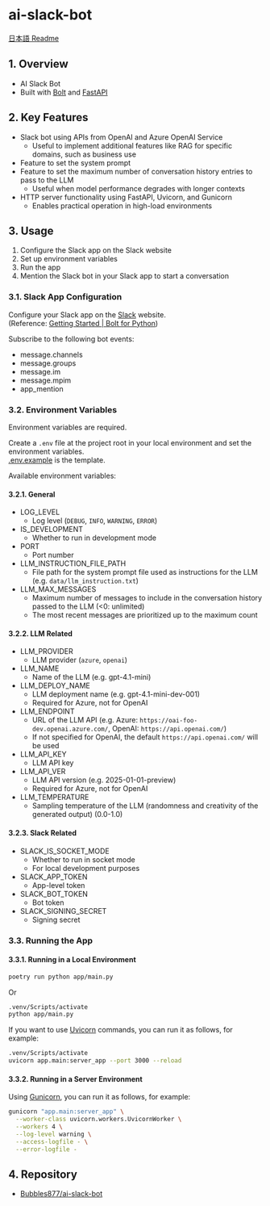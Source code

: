 # ai-slack-bot

[日本語 Readme](./README.ja.md)

## 1. Overview

- AI Slack Bot
- Built with [Bolt](https://tools.slack.dev/bolt-python/) and [FastAPI](https://fastapi.tiangolo.com/)

## 2. Key Features

- Slack bot using APIs from OpenAI and Azure OpenAI Service
  - Useful to implement additional features like RAG for specific domains, such as business use
- Feature to set the system prompt
- Feature to set the maximum number of conversation history entries to pass to the LLM
  - Useful when model performance degrades with longer contexts
- HTTP server functionality using FastAPI, Uvicorn, and Gunicorn
  - Enables practical operation in high-load environments

## 3. Usage

1. Configure the Slack app on the Slack website
2. Set up environment variables
3. Run the app
4. Mention the Slack bot in your Slack app to start a conversation

### 3.1. Slack App Configuration

Configure your Slack app on the [Slack](https://api.slack.com/) website.  
(Reference: [Getting Started | Bolt for Python](https://tools.slack.dev/bolt-python/getting-started/))

Subscribe to the following bot events:

- message.channels
- message.groups
- message.im
- message.mpim
- app_mention

### 3.2. Environment Variables

Environment variables are required.

Create a `.env` file at the project root in your local environment and set the environment variables.  
[.env.example](./.env.example) is the template.

Available environment variables:

#### 3.2.1. General

- LOG_LEVEL
  - Log level (`DEBUG`, `INFO`, `WARNING`, `ERROR`)
- IS_DEVELOPMENT
  - Whether to run in development mode
- PORT
  - Port number
- LLM_INSTRUCTION_FILE_PATH
  - File path for the system prompt file used as instructions for the LLM (e.g. `data/llm_instruction.txt`)
- LLM_MAX_MESSAGES
  - Maximum number of messages to include in the conversation history passed to the LLM (<0: unlimited)
  - The most recent messages are prioritized up to the maximum count

#### 3.2.2. LLM Related

- LLM_PROVIDER
  - LLM provider (`azure`, `openai`)
- LLM_NAME
  - Name of the LLM (e.g. gpt-4.1-mini)
- LLM_DEPLOY_NAME
  - LLM deployment name (e.g. gpt-4.1-mini-dev-001)
  - Required for Azure, not for OpenAI
- LLM_ENDPOINT
  - URL of the LLM API (e.g. Azure: `https://oai-foo-dev.openai.azure.com/`, OpenAI: `https://api.openai.com/`)
  - If not specified for OpenAI, the default `https://api.openai.com/` will be used
- LLM_API_KEY
  - LLM API key
- LLM_API_VER
  - LLM API version (e.g. 2025-01-01-preview)
  - Required for Azure, not for OpenAI
- LLM_TEMPERATURE
  - Sampling temperature of the LLM (randomness and creativity of the generated output) (0.0-1.0)

#### 3.2.3. Slack Related

- SLACK_IS_SOCKET_MODE
  - Whether to run in socket mode
  - For local development purposes
- SLACK_APP_TOKEN
  - App-level token
- SLACK_BOT_TOKEN
  - Bot token
- SLACK_SIGNING_SECRET
  - Signing secret

### 3.3. Running the App

#### 3.3.1. Running in a Local Environment

```sh
poetry run python app/main.py
```

Or

```sh
.venv/Scripts/activate
python app/main.py
```

If you want to use [Uvicorn](https://www.uvicorn.org/) commands, you can run it as follows, for example:

```sh
.venv/Scripts/activate
uvicorn app.main:server_app --port 3000 --reload
```

#### 3.3.2. Running in a Server Environment

Using [Gunicorn](https://docs.gunicorn.org/en/latest/run.html), you can run it as follows, for example:

```sh
gunicorn "app.main:server_app" \
  --worker-class uvicorn.workers.UvicornWorker \
  --workers 4 \
  --log-level warning \
  --access-logfile - \
  --error-logfile -
```

## 4. Repository

- [Bubbles877/ai-slack-bot](https://github.com/Bubbles877/ai-slack-bot)
